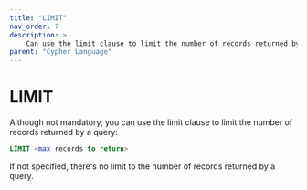 ```yaml
---
title: "LIMIT"
nav_order: 7
description: >
    Can use the limit clause to limit the number of records returned by a query
parent: "Cypher Language"
---
```


# LIMIT

Although not mandatory, you can use the limit clause
to limit the number of records returned by a query:

```sql
LIMIT <max records to return>
```

If not specified, there's no limit to the number of records returned by a query.